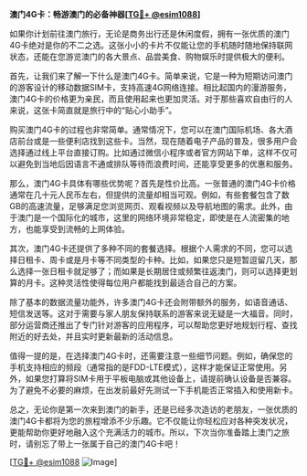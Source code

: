 **澳门4G卡：畅游澳门的必备神器[[TG💪+ @esim1088](https://t.me/s/esim1088)]**

如果你计划前往澳门旅行，无论是商务出行还是休闲度假，拥有一张优质的澳门4G卡绝对是你的不二之选。这张小小的卡片不仅能让您的手机随时随地保持联网状态，还能在您游览澳门的各大景点、品尝美食、购物娱乐时提供极大的便利。

首先，让我们来了解一下什么是澳门4G卡。简单来说，它是一种为短期访问澳门的游客设计的移动数据SIM卡，支持高速4G网络连接。相比起国内的漫游服务，澳门4G卡的价格更为亲民，而且使用起来也更加灵活。对于那些喜欢自由行的人来说，这张卡简直就是旅行中的“贴心小助手”。

购买澳门4G卡的过程也非常简单。通常情况下，您可以在澳门国际机场、各大酒店前台或是一些便利店找到这些卡。当然，现在随着电子产品的普及，很多用户会选择通过线上平台直接订购。比如通过微信小程序或者官方网站下单，这样不仅可以避免到当地后因语言不通或排队等待而浪费时间，还能享受更多的优惠和服务。

那么，澳门4G卡具体有哪些优势呢？首先是性价比高。一张普通的澳门4G卡价格通常在几十元人民币左右，但提供的流量却相当可观。例如，有些套餐包含了数GB的高速流量，足够满足您浏览网页、观看视频以及导航地图的需求。此外，由于澳门是一个国际化的城市，这里的网络环境非常稳定，即使是在人流密集的地方，也能享受到流畅的上网体验。

其次，澳门4G卡还提供了多种不同的套餐选择。根据个人需求的不同，您可以选择日租卡、周卡或是月卡等不同类型的卡种。比如，如果您只是短暂逗留几天，那么选择一张日租卡就足够了；而如果是长期居住或频繁往返澳门，则可以选择更划算的月卡。这种灵活性使得每位用户都能找到最适合自己的方案。

除了基本的数据流量功能外，许多澳门4G卡还会附带额外的服务，如语音通话、短信发送等。这对于需要与家人朋友保持联系的游客来说无疑是一大福音。同时，部分运营商还推出了专门针对游客的应用程序，可以帮助您更好地规划行程、查找附近的好去处，并且实时更新最新的活动信息。

值得一提的是，在选择澳门4G卡时，还需要注意一些细节问题。例如，确保您的手机支持相应的频段（通常指的是FDD-LTE模式），这样才能保证正常使用。另外，如果您打算将SIM卡用于平板电脑或其他设备上，请提前确认设备是否兼容。为了避免不必要的麻烦，在出发前最好先测试一下手机能否正常插入和使用新卡。

总之，无论你是第一次来到澳门的新手，还是已经多次造访的老朋友，一张优质的澳门4G卡都将为您的旅程增添不少乐趣。它不仅能让你轻松应对各种突发状况，更能帮助你更好地融入这个充满活力的城市。所以，下次当你准备踏上澳门之旅时，请别忘了带上一张属于自己的澳门4G卡吧！

[[TG💪+ @esim1088](https://t.me/s/esim1088) ![Image](https://i.postimg.cc/4NQfJmqS/Snipaste-2025-05-13-00-14-12.png)]